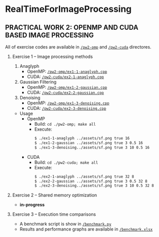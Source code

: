 # RealTimeForImageProcessing

## PRACTICAL WORK 2: OPENMP AND CUDA BASED IMAGE PROCESSING

All of exercise codes are available in [`/pw2-omp`](./pw2-omp/) and [`/pw2-cuda`](./pw2-cuda/) directores.

1. Exercise 1 – Image processing methods
    1. Anaglyph
        - OpenMP: [`/pw2-omp/ex1-1-anaglyph.cpp`](./pw2-omp/ex1-1-anaglyph.cpp)
        - CUDA: [`/pw2-cuda/ex2-1-anaglyph.cpp`](./pw2-cuda/ex2-1-anaglyph.cu)
    2. Gaussian Filtering
        - OpenMP: [`/pw2-omp/ex1-2-gaussian.cpp`](./pw2-omp/ex1-2-gaussian.cpp)
        - CUDA: [`/pw2-cuda/ex2-2-gaussian.cpp`](./pw2-cuda/ex2-2-gaussian.cu)
    3. Denoising
        - OpenMP: [`/pw2-omp/ex1-3-denoising.cpp`](./pw2-omp/ex1-3-denoising.cpp)
        - CUDA: [`/pw2-cuda/ex2-3-denoising.cpp`](./pw2-cuda/ex2-3-denoising.cu)

    - Usage
        - OpenMP
            - Build: `cd ./pw2-omp; make all`
            - Execute:
                ```bash
                $ ./ex1-1-anaglyph ../assets/sf.png true 16
                $ ./ex1-2-gaussian ../assets/sf.png true 3 0.5 16
                $ ./ex1-3-denoising../assets/sf.png true 3 10 0.5 16
                ```
        - CUDA 
            - Build: `cd ./pw2-cuda; make all`
            - Execute:
                ```bash
                $ ./ex2-1-anaglyph ../assets/sf.png true 32 8
                $ ./ex2-2-gaussian ../assets/sf.png true 3 0.5 32 8
                $ ./ex2-3-denoising../assets/sf.png true 3 10 0.5 32 8
                ```


2. Exercise 2 – Shared memory optimization

    - **in-progress**

3. Exercise 3 – Execution time comparisons

    - A benchmark script is show in [`/benchmark.py`](./benchmark.py)
    - Results and performance graphs are available in [`/benchmark.xlsx`](./banchmark.xlsx)

